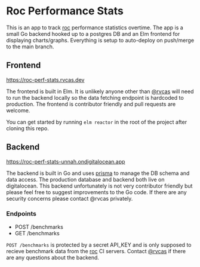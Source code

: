 # Roc Performance Stats

This is an app to track [roc](https://github.com/rtfeldman/roc) performance statistics
overtime. The app is a small Go backend hooked up to a postgres DB and
an Elm frontend for displaying charts/graphs. Everything is setup to auto-deploy on push/merge
to the main branch.

## Frontend

https://roc-perf-stats.rvcas.dev

The frontend is built in Elm. It is unlikely anyone other than [@rvcas](https://github.com/rvcas) will need to
run the backend locally so the data fetching endpoint is hardcoded to production.
The frontend is contributor friendly and pull requests are welcome.

You can get started by running `elm reactor` in the root of the project after cloning this repo.

## Backend

https://roc-perf-stats-unnah.ondigitalocean.app

The backend is built in Go and uses [prisma](https://prisma.io) to manage the DB schema and data access.
The production database and backend both live on digitalocean. This backend unfortunately is not very
contributor friendly but please feel free to suggest improvements to the Go code. If there are any security concerns
please contact @rvcas privately.

### Endpoints

* POST /benchmarks
* GET /benchmarks

`POST /benchmarks` is protected by a secret API_KEY and is only supposed to recieve benchmark data
from the [roc](https://github.com/rtfeldman/roc) CI servers. Contact [@rvcas](https://github.com/rvcas) if there are any questions about the backend.